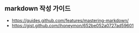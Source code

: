 ## markdown 작성 가이드

* https://guides.github.com/features/mastering-markdown/
* https://gist.github.com/ihoneymon/652be052a0727ad59601

